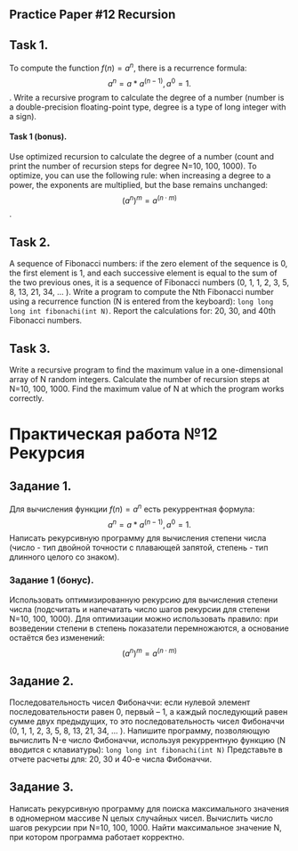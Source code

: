 ## Practice Paper #12 Recursion

## Task 1.

To compute the function $f(n)= a^n$, there is a recurrence formula:
$$a^n = a * a^(n-1), a^0 = 1.$$.
Write a recursive program to calculate the degree of a number (number is a double-precision floating-point type, degree
is a type of long integer with a sign).

#### Task 1 (bonus).

Use optimized recursion to calculate the degree of a number (count and print the number of recursion steps for
degree N=10, 100, 1000).
To optimize, you can use the following rule: when increasing a degree to a power, the exponents are multiplied, but the
base remains unchanged:
$$(a^n)^m=a^(n⋅m)$$.

## Task 2.

A sequence of Fibonacci numbers: if the zero element of the sequence is 0, the first element is 1, and each successive
element is equal to the sum of the two previous ones, it is a sequence of Fibonacci numbers (0, 1, 1, 2, 3, 5, 8, 13, 21,
34, ... ).
Write a program to compute the Nth Fibonacci number using a recurrence function (N is entered from the keyboard):
``long long long int fibonachi(int N)``.
Report the calculations for: 20, 30, and 40th Fibonacci numbers.

## Task 3.

Write a recursive program to find the maximum value in a one-dimensional array of N random integers. Calculate
the number of recursion steps at N=10, 100, 1000. Find the maximum value of N at which the program works correctly.

# Практическая работа №12 Рекурсия

## Задание 1.

Для вычисления функции $f(n)= a^n$ есть рекуррентная формула:
$$a^n = a * a^(n-1), a^0 = 1.$$
Написать рекурсивную программу для вычисления степени числа (число - тип двойной точности с плавающей запятой, степень -
тип длинного целого со знаком).

### Задание 1 (бонус).

Использовать оптимизированную рекурсию для вычисления степени числа (подсчитать и напечатать число шагов рекурсии для
степени N=10, 100, 1000).
Для оптимизации можно использовать правило: при возведении степени в степень показатели перемножаются, а основание
остаётся без изменений:
$$(a^n)^m=a^(n⋅m)$$

## Задание 2.

Последовательность чисел Фибоначчи: если нулевой элемент последовательности равен 0, первый – 1, а каждый последующий
равен сумме двух предыдущих, то это последовательность чисел Фибоначчи (0, 1, 1, 2, 3, 5, 8, 13, 21, 34, ... ).
Напишите программу, позволяющую вычислить N-е число Фибоначчи, используя рекуррентную функцию (N вводится с клавиатуры):
```long long int fibonachi(int N)```
Представьте в отчете расчеты для: 20, 30 и 40-е числа Фибоначчи.

## Задание 3.

Написать рекурсивную программу для поиска максимального значения в одномерном массиве N целых случайных чисел. Вычислить
число шагов рекурсии при N=10, 100, 1000. Найти максимальное значение N, при котором программа работает корректно.
